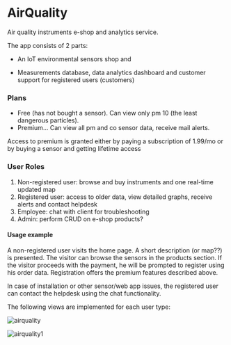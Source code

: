 # AirQuality

Air quality instruments e-shop and analytics service. 

The app consists of 2 parts:

* An IoT environmental sensors shop and 

* Measurements database, data analytics dashboard and customer support for registered  users (customers)

### Plans

* Free (has not bought a sensor). Can view only pm 10 (the least dangerous particles).
* Premium... Can view all pm and co sensor data, receive mail alerts. 

Access to premium is granted either by paying a subscription of 1.99/mo or by buying a sensor and getting lifetime access

### User Roles

1. Non-registered user: browse and buy instruments and one real-time updated map
1. Registered user: access to older data, view detailed graphs, receive alerts and contact helpdesk
1. Employee: chat with client for troubleshooting
1. Admin: perform CRUD on e-shop products?


#### Usage example
A non-registered user visits the home page. A short description (or map??) is presented. The visitor can browse the sensors in the products section. If the visitor proceeds with the payment, he will be prompted to register using his order data. Registration offers the premium features described above.

In case of installation or other sensor/web app issues, the registered user can contact the helpdesk using the chat functionality.

The following views are implemented for each user type:

![airquality](https://drive.google.com/uc?export=view&id=1DDiBn9q764pYFQMmU3rjXL31oPKY5suY)

![airquality1](https://drive.google.com/uc?export=view&id=1V7tNMndwosPryU9sLPwCmoZD5x3GPhwC)
